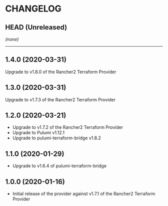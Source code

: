 CHANGELOG
=========

## HEAD (Unreleased)
_(none)_

---

## 1.4.0 (2020-03-31)
 Upgrade to v1.8.0 of the Rancher2 Terraform Provider

## 1.3.0 (2020-03-31)
 Upgrade to v1.7.3 of the Rancher2 Terraform Provider

## 1.2.0 (2020-03-21)
* Upgrade to v1.7.2 of the Rancher2 Terraform Provider
* Upgrade to Pulumi v1.12.1
* Upgrade to pulumi-terraform-bridge v1.8.2

## 1.1.0 (2020-01-29)
* Upgrade to v1.6.4 of pulumi-terraform-bridge

## 1.0.0 (2020-01-16)
* Initial release of the provider against v1.7.1 of the Rancher2 Terraform Provider
